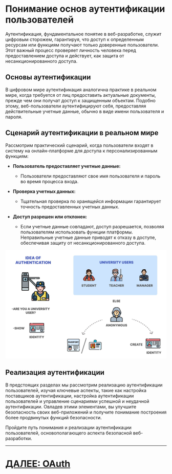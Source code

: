 # Понимание основ аутентификации пользователей

Аутентификация, фундаментальное понятие в веб-разработке, 
служит цифровым сторожем, гарантируя, что доступ к определенным ресурсам или 
функциям получают только доверенные пользователи. 
Этот важный процесс проверяет личность человека перед предоставлением доступа и действует, 
как защита от несанкционированного доступа.

## Основы аутентификации

В цифровом мире аутентификация аналогична практике в реальном мире, 
когда требуется от лиц предоставить актуальные документы, 
прежде чем они получат доступ к защищенным объектам. 
Подобно этому, веб-пользователи аутентифицируют себя, 
предоставляя действительные учетные данные, 
обычно в виде имени пользователя и пароля.

## Сценарий аутентификации в реальном мире

Рассмотрим практический сценарий, 
когда пользователи входят в систему на онлайн-платформе для доступа к персонализированным функциям:

- **Пользователь предоставляет учетные данные:**
    - Пользователи предоставляют свое имя пользователя и пароль во время процесса входа.

- **Проверка учетных данных:**
    - Тщательная проверка по хранящейся информации гарантирует точность предоставленных учетных данных.

- **Доступ разрешен или отклонен:**
    - Если учетные данные совпадают, доступ разрешается, позволяя пользователям использовать функции платформы. Неправильные учетные данные приводят к отказу в доступе, обеспечивая защиту от несанкционированного доступа.

![Пример аутентификации в жизни](../../../src/security/auth.jpg)
## Реализация аутентификации

В предстоящих разделах мы рассмотрим реализацию 
аутентификации пользователей, изучая ключевые аспекты, 
такие как настройка поставщиков аутентификации, 
настройка аутентификации пользователей и управление сценариями успешной и неудачной аутентификации. 
Овладев этими элементами, вы улучшите безопасность своих веб-приложений и 
получите понимание построения более продвинутых функций безопасности.

Пройдите путь понимания и реализации аутентификации пользователей, основополагающего аспекта безопасной веб-разработки.

---

# [ДАЛЕЕ: OAuth](oauth.md)

